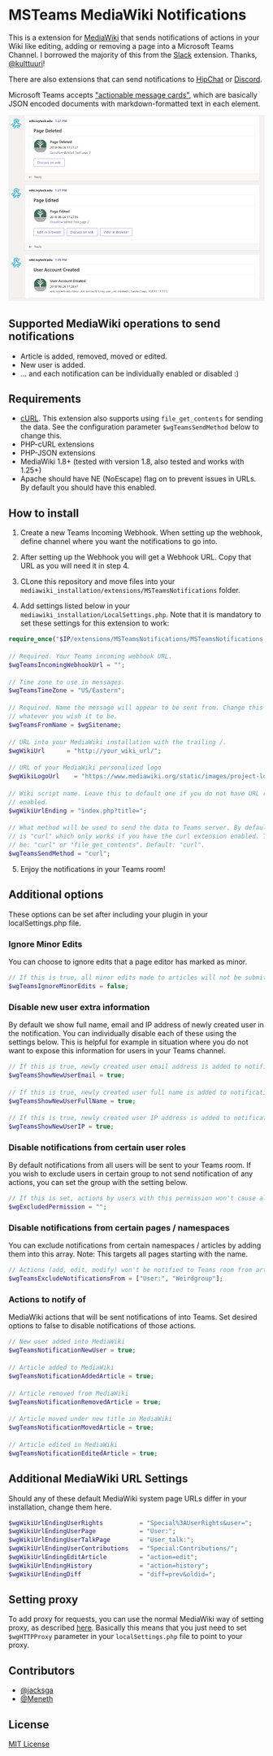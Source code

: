 # MSTeams MediaWiki Notifications

This is a extension for [MediaWiki](https://www.mediawiki.org/wiki/MediaWiki)
that sends notifications of actions in your Wiki like editing, adding or
removing a page into a Microsoft Teams Channel.  I borrowed the majority of
this from the [Slack](https://github.com/kulttuuri/slack_mediawiki) extension.
Thanks, [@kulttuuri](https://github.com/kulttuuri/)!

There are also extensions that can send notifications to 
[HipChat](https://github.com/kulttuuri/hipchat_mediawiki) 
or [Discord](https://github.com/kulttuuri/discord_mediawiki).

Microsoft Teams accepts ["actionable message cards"](https://docs.microsoft.com/en-us/outlook/actionable-messages/message-card-reference),
which are basically JSON encoded documents with markdown-formatted text in
each element.

![Screenshot](docs/teamsnotifications.png)

## Supported MediaWiki operations to send notifications

* Article is added, removed, moved or edited.
* New user is added.
* ... and each notification can be individually enabled or disabled :)

## Requirements

* [cURL](http://curl.haxx.se/). This extension also supports using
`file_get_contents` for sending the data. See the configuration parameter
`$wgTeamsSendMethod` below to change this.
* PHP-cURL extensions
* PHP-JSON extensions
* MediaWiki 1.8+ (tested with version 1.8, also tested and works with 1.25+)
* Apache should have NE (NoEscape) flag on to prevent issues in URLs. By default
you should have this enabled.

## How to install

1) Create a new Teams Incoming Webhook. When setting up the webhook, define
channel where you want the notifications to go into.

2) After setting up the Webhook you will get a Webhook URL. Copy that URL as
you will need it in step 4.

3) CLone this repository and move files into your
`mediawiki_installation/extensions/MSTeamsNotifications` folder.

4) Add settings listed below in your `mediawiki_installation/LocalSettings.php`.
Note that it is mandatory to set these settings for this extension to work:

```php
require_once("$IP/extensions/MSTeamsNotifications/MSTeamsNotifications.php");

// Required. Your Teams incoming webhook URL.
$wgTeamsIncomingWebhookUrl = "";

// Time zone to use in messages.
$wgTeamsTimeZone = "US/Eastern";

// Required. Name the message will appear to be sent from. Change this to 
// whatever you wish it to be.
$wgTeamsFromName = $wgSitename;

// URL into your MediaWiki installation with the trailing /.
$wgWikiUrl		= "http://your_wiki_url/";

// URL of your MediaWiki personalized logo
$wgWikiLogoUrl    = "https://www.mediawiki.org/static/images/project-logos/mediawikiwiki.png";

// Wiki script name. Leave this to default one if you do not have URL rewriting
// enabled.
$wgWikiUrlEnding = "index.php?title=";

// What method will be used to send the data to Teams server. By default this
// is "curl" which only works if you have the curl extension enabled. This can
// be: "curl" or "file_get_contents". Default: "curl".
$wgTeamsSendMethod = "curl";
```

5) Enjoy the notifications in your Teams room!
	
## Additional options

These options can be set after including your plugin in your localSettings.php file.

### Ignore Minor Edits

You can choose to ignore edits that a page editor has marked as minor.

```php
// If this is true, all minor edits made to articles will not be submitted to Teams.
$wgTeamsIgnoreMinorEdits = false;
```

### Disable new user extra information

By default we show full name, email and IP address of newly created user in the
notification. You can individually disable each of these using the settings
below. This is helpful for example in situation where you do not want to expose
this information for users in your Teams channel.

```php
// If this is true, newly created user email address is added to notification.
$wgTeamsShowNewUserEmail = true;

// If this is true, newly created user full name is added to notification.
$wgTeamsShowNewUserFullName = true;

// If this is true, newly created user IP address is added to notification.
$wgTeamsShowNewUserIP = true;
```

### Disable notifications from certain user roles

By default notifications from all users will be sent to your Teams room. If you
wish to exclude users in certain group to not send notification of any actions,
you can set the group with the setting below.

```php
// If this is set, actions by users with this permission won't cause alerts
$wgExcludedPermission = "";
```

### Disable notifications from certain pages / namespaces

You can exclude notifications from certain namespaces / articles by adding them
into this array. Note: This targets all pages starting with the name.

```php
// Actions (add, edit, modify) won't be notified to Teams room from articles starting with these names
$wgTeamsExcludeNotificationsFrom = ["User:", "Weirdgroup"];
```

### Actions to notify of

MediaWiki actions that will be sent notifications of into Teams. Set desired
options to false to disable notifications of those actions.

```php
// New user added into MediaWiki
$wgTeamsNotificationNewUser = true;

// Article added to MediaWiki
$wgTeamsNotificationAddedArticle = true;

// Article removed from MediaWiki
$wgTeamsNotificationRemovedArticle = true;

// Article moved under new title in MediaWiki
$wgTeamsNotificationMovedArticle = true;

// Article edited in MediaWiki
$wgTeamsNotificationEditedArticle = true;
```
	
## Additional MediaWiki URL Settings

Should any of these default MediaWiki system page URLs differ in your
installation, change them here.

```php
$wgWikiUrlEndingUserRights          = "Special%3AUserRights&user=";
$wgWikiUrlEndingUserPage            = "User:";
$wgWikiUrlEndingUserTalkPage        = "User_talk:";
$wgWikiUrlEndingUserContributions   = "Special:Contributions/";
$wgWikiUrlEndingEditArticle         = "action=edit";
$wgWikiUrlEndingHistory             = "action=history";
$wgWikiUrlEndingDiff                = "diff=prev&oldid=";
```

## Setting proxy

To add proxy for requests, you can use the normal MediaWiki way of 
setting proxy, as described [here](https://www.mediawiki.org/wiki/Manual:$wgHTTPProxy). 
Basically this means that you just need to set `$wgHTTPProxy`
parameter in your `localSettings.php` file to point to your proxy.

## Contributors

* [@jacksga](https://github.com/jacksga)
* [@Meneth](https://github.com/Meneth)

## License

[MIT License](http://en.wikipedia.org/wiki/MIT_License)
